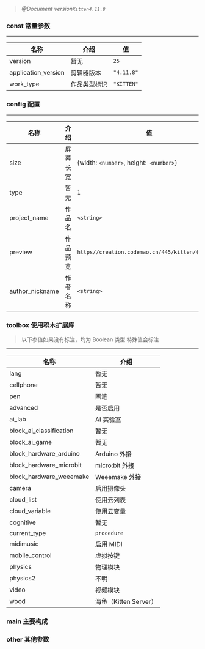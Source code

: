 > *@Document version`Kitten4.11.8`* 

### **const** 常量参数
---
| 名称 | 介绍 | 值 | 
| ---- | ---- | ---- | 
| version | 暂无 | `25` | 
| application_version | 剪辑器版本 | `"4.11.8"` | 
| work_type | 作品类型标识 | `"KITTEN"` | 

### **config** 配置
---
| 名称 | 介绍 | 值 |
| ---- | ---- | ---- |
| size | 屏幕长宽 | {width: `<number>`, height:` <number>`} | 
| type | 暂无 | `1` | 
| project_name | 作品名 | `<string>` | 
| preview | 作品预览 | `https//creation.codemao.cn/445/kitten/(dase64)` | 
| author_nickname | 作者名称 | `<string>` | 


### **toolbox** 使用积木扩展库
>以下参值如果没有标注，均为 Boolean 类型
>特殊值会标注
---
| 名称 | 介绍 |
| ---- | ---- |
| lang | 暂无 |
| cellphone | 暂无 |
| pen | 画笔 |
| advanced | 是否启用 |
| ai_lab | AI 实验室 |
| block_ai_classification | 暂无 |
| block_ai_game | 暂无 |
| block_hardware_arduino | Arduino 外接 |
| block_hardware_microbit | micro:bit 外接 |
| block_hardware_weeemake | Weeemake 外接 |
| camera | 启用摄像头 |
| cloud_list | 使用云列表 |
| cloud_variable | 使用云变量 |
| cognitive | 暂无 |
| current_type | `procedure` |
| midimusic | 启用 MIDI |
| mobile_control | 虚拟按键 |
| physics | 物理模块 |
| physics2 | 不明 |
| video | 视频模块 |
| wood | 海龟（Kitten Server）|

### **main** 主要构成

### **other** 其他参数